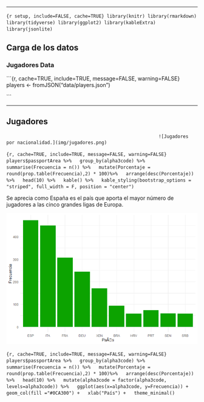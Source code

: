 ------------------------------------------------------------------------

`{r setup, include=FALSE, cache=TRUE} library(knitr) library(rmarkdown) library(tidyverse) library(ggplot2) library(kableExtra) library(jsonlite)`

Carga de los datos
------------------

### Jugadores Data

\`\`\`{r, cache=TRUE, include=TRUE, message=FALSE, warning=FALSE}
players &lt;- fromJSON(“data/players.json”)

\`\`\`

------------------------------------------------------------------------

Jugadores
---------
                                                            ![Jugadores por nacionalidad.](img/jugadores.png)

`{r, cache=TRUE, include=TRUE, message=FALSE, warning=FALSE} players$passportArea %>%   group_by(alpha3code) %>%   summarise(Frecuencia = n()) %>%   mutate(Porcentaje = round(prop.table(Frecuencia),2) * 100)%>%   arrange(desc(Porcentaje)) %>%   head(10) %>%   kable() %>%   kable_styling(bootstrap_options = "striped", full_width = F, position = "center")`

Se aprecia como España es el país que aporta el mayor número de
jugadores a las cinco grandes ligas de Europa.


![Caption for the picture.](img/Rplot.png)

`{r, cache=TRUE, include=TRUE, message=FALSE, warning=FALSE} players$passportArea %>%   group_by(alpha3code) %>%   summarise(Frecuencia = n()) %>%   mutate(Porcentaje = round(prop.table(Frecuencia),2) * 100)%>%   arrange(desc(Porcentaje)) %>%   head(10) %>%   mutate(alpha3code = factor(alpha3code, levels=alpha3code)) %>%   ggplot(aes(x=alpha3code, y=Frecuencia)) +   geom_col(fill ="#0CA300") +   xlab("País") +   theme_minimal()`
